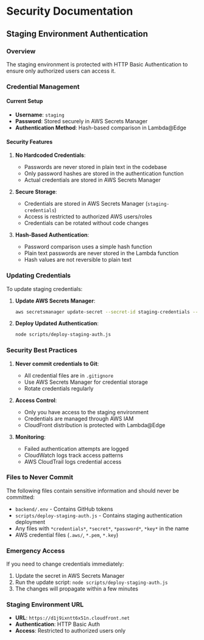 # Security Documentation

## Staging Environment Authentication

### Overview
The staging environment is protected with HTTP Basic Authentication to ensure only authorized users can access it.

### Credential Management

#### Current Setup
- **Username**: `staging`
- **Password**: Stored securely in AWS Secrets Manager
- **Authentication Method**: Hash-based comparison in Lambda@Edge

#### Security Features

1. **No Hardcoded Credentials**: 
   - Passwords are never stored in plain text in the codebase
   - Only password hashes are stored in the authentication function
   - Actual credentials are stored in AWS Secrets Manager

2. **Secure Storage**:
   - Credentials are stored in AWS Secrets Manager (`staging-credentials`)
   - Access is restricted to authorized AWS users/roles
   - Credentials can be rotated without code changes

3. **Hash-Based Authentication**:
   - Password comparison uses a simple hash function
   - Plain text passwords are never stored in the Lambda function
   - Hash values are not reversible to plain text

### Updating Credentials

To update staging credentials:

1. **Update AWS Secrets Manager**:
   ```bash
   aws secretsmanager update-secret --secret-id staging-credentials --secret-string '{"username":"new_username","password":"new_password"}'
   ```

2. **Deploy Updated Authentication**:
   ```bash
   node scripts/deploy-staging-auth.js
   ```

### Security Best Practices

1. **Never commit credentials to Git**:
   - All credential files are in `.gitignore`
   - Use AWS Secrets Manager for credential storage
   - Rotate credentials regularly

2. **Access Control**:
   - Only you have access to the staging environment
   - Credentials are managed through AWS IAM
   - CloudFront distribution is protected with Lambda@Edge

3. **Monitoring**:
   - Failed authentication attempts are logged
   - CloudWatch logs track access patterns
   - AWS CloudTrail logs credential access

### Files to Never Commit

The following files contain sensitive information and should never be committed:

- `backend/.env` - Contains GitHub tokens
- `scripts/deploy-staging-auth.js` - Contains staging authentication deployment
- Any files with `*credentials*`, `*secret*`, `*password*`, `*key*` in the name
- AWS credential files (`.aws/`, `*.pem`, `*.key`)

### Emergency Access

If you need to change credentials immediately:

1. Update the secret in AWS Secrets Manager
2. Run the update script: `node scripts/deploy-staging-auth.js`
3. The changes will propagate within a few minutes

### Staging Environment URL
- **URL**: `https://d1j9ixntt6x51n.cloudfront.net`
- **Authentication**: HTTP Basic Auth
- **Access**: Restricted to authorized users only 